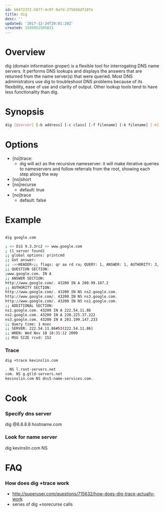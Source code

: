 ```yaml
---
id: b8472372-5877-4c9f-9afd-375b56df18fe
title: dig
desc: ''
updated: '2017-12-24T20:01:28Z'
created: 1595952505021
---
```


# Overview

dig (domain information groper) is a flexible tool for interrogating DNS name servers. It performs DNS lookups and
displays the answers that are returned from the name server(s) that were queried. Most DNS administrators use dig to
troubleshoot DNS problems because of its flexibility, ease of use and clarity of output. Other lookup tools tend to
have less functionality than dig.

# Synopsis

```sh
dig [@server] [-b address] [-c class] [-f filename] [-k filename] [-m] [-p port#] [-q name] [-t type] [-v] [-x addr] [-y [hmac:]name:key] [-4] [-6] [name] [type] [class] [queryopt...]
```

# Options
- [no]trace:
  - dig will act as the recursive nameserver: it  will make iterative queries to nameservers and follow referrals from the root, showing each step along the way
- [no]short
- [no]recurse
    - default: true
- [no]trace 
    - default: false


# Example

```sh

dig google.com

; <> DiG 9.3.3rc2 <> www.google.com
; (1 server found)
;; global options: printcmd
;; Got answer:
;; ->>HEADER<;; flags: qr aa rd ra; QUERY: 1, ANSWER: 1, AUTHORITY: 3, ADDITIONAL: 3
;; QUESTION SECTION:
;www.google.com. IN A
;; ANSWER SECTION:
http://www.google.com/. 43200 IN A 200.99.187.2
;; AUTHORITY SECTION:
http://www.google.com/. 43200 IN NS ns2.google.com.
http://www.google.com/. 43200 IN NS ns3.google.com.
http://www.google.com/. 43200 IN NS ns1.google.com.
;; ADDITIONAL SECTION:
ns1.google.com. 43200 IN A 222.54.11.86
ns2.google.com. 43200 IN A 220.225.37.222
ns3.google.com. 43200 IN A 203.199.147.233
;; Query time: 1 msec
;; SERVER: 222.54.11.86#53(222.54.11.86)
;; WHEN: Wed Nov 18 18:31:12 2009
;; MSG SIZE rcvd: 152

```

### Trace

```sh
dig +trace kevinslin.com

. NS l.root-servers.net
com. NS g.gtld-servers.net
kevinslin.com NS dns5-name-services.com.

```


# Cook

### Specify dns server

dig @8.8.8.8 hostname.com

### Look for name server

dig kevinslin.com NS


# FAQ

### How does dig +trace work
- http://superuser.com/questions/715632/how-does-dig-trace-actually-work
- series of dig +norecurse calls 

